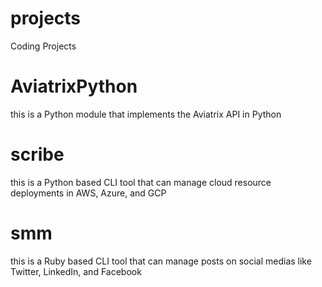 # projects
Coding Projects

# AviatrixPython
this is a Python module that implements the Aviatrix API in Python

# scribe
this is a Python based CLI tool that can manage cloud resource deployments in AWS, Azure, and GCP

# smm
this is a Ruby based CLI tool that can manage posts on social medias like Twitter, LinkedIn, and Facebook

